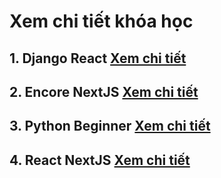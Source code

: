# Xem chi tiết khóa học

## 1. Django React [Xem chi tiết](./dj-react.md)
## 2. Encore NextJS [Xem chi tiết](./encore-nextjs.md)
## 3. Python Beginner [Xem chi tiết](./py-beginer.md)
## 4. React NextJS [Xem chi tiết](./react-nextjs.md)
